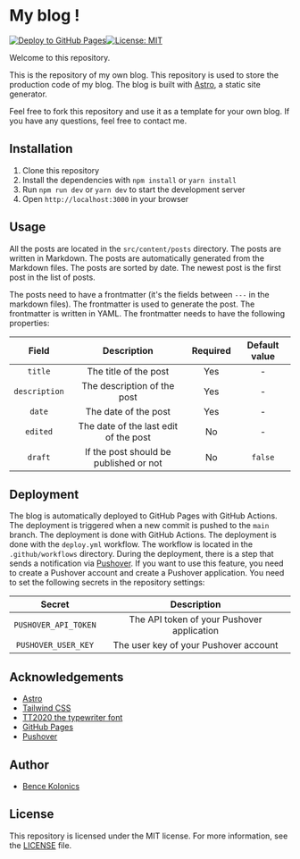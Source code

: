 # My blog !

[![Deploy to GitHub Pages](https://github.com/bkolonics/blog/actions/workflows/deploy.yml/badge.svg)](https://github.com/bkolonics/blog/actions/workflows/deploy.yml)[![License: MIT](https://img.shields.io/badge/License-MIT-yellow.svg)](https://opensource.org/licenses/MIT)

Welcome to this repository.

This is the repository of my own blog. This repository is used to store the production code of my blog. The blog is built with [Astro](https://astro.build/), a static site generator.

Feel free to fork this repository and use it as a template for your own blog. If you have any questions, feel free to contact me.

## Installation
1. Clone this repository
2. Install the dependencies with `npm install` or `yarn install`
3. Run `npm run dev` or `yarn dev` to start the development server
4. Open `http://localhost:3000` in your browser

## Usage
All the posts are located in the `src/content/posts` directory. The posts are written in Markdown. The posts are automatically generated from the Markdown files. The posts are sorted by date. The newest post is the first post in the list of posts.

The posts need to have a frontmatter (it's the fields between `---` in the markdown files). The frontmatter is used to generate the post. The frontmatter is written in YAML. The frontmatter needs to have the following properties: 

| Field | Description | Required | Default value |
| :---: | :---: | :---: | :---: |
| `title` | The title of the post | Yes | - |
| `description` | The description of the post | Yes | - |
| `date` | The date of the post | Yes | - |
| `edited` | The date of the last edit of the post | No | - |
| `draft` | If the post should be published or not | No | `false` |

## Deployment

The blog is automatically deployed to GitHub Pages with GitHub Actions. The deployment is triggered when a new commit is pushed to the `main` branch. The deployment is done with GitHub Actions. The deployment is done with the `deploy.yml` workflow. The workflow is located in the `.github/workflows` directory.
During the deployment, there is a step that sends a notification via [Pushover](https://pushover.net/). If you want to use this feature, you need to create a Pushover account and create a Pushover application. You need to set the following secrets in the repository settings:

| Secret | Description |
| :---: | :---: |
| `PUSHOVER_API_TOKEN` | The API token of your Pushover application |
| `PUSHOVER_USER_KEY` | The user key of your Pushover account |

## Acknowledgements

- [Astro](https://astro.build/)
- [Tailwind CSS](https://tailwindcss.com/)
- [TT2020 the typewriter font](https://copypaste.wtf/TT2020/docs/)
- [GitHub Pages](https://pages.github.com/)
- [Pushover](https://pushover.net/)

## Author

- [Bence Kolonics](https://bence.kolonics.fr)

## License
This repository is licensed under the MIT license. For more information, see the [LICENSE](LICENSE) file.
